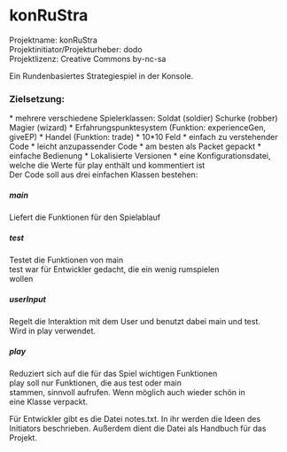 konRuStra
=========
<p>
Projektname:                        konRuStra <br>
Projektinitiator/Projekturheber:    dodo <br>
Projektlizenz:                      Creative Commons by-nc-sa <br>
</p>
Ein Rundenbasiertes Strategiespiel in der Konsole.<br>
<h3>Zielsetzung:</h3>
* mehrere verschiedene Spielerklassen: Soldat (soldier) Schurke (robber) Magier (wizard)
* Erfahrungspunktesystem (Funktion: experienceGen, giveEP)
* Handel (Funktion: trade)
* 10*10 Feld
* einfach zu verstehender Code
* leicht anzupassender Code
* am besten als Packet gepackt
* einfache Bedienung
* Lokalisierte Versionen
* eine Konfigurationsdatei, welche die Werte für play enthält und kommentiert ist <br>
Der Code soll aus drei einfachen Klassen bestehen:

<h5>main</h5> 
<p>
Liefert die Funktionen für den Spielablauf <br>
</p>

<h5>test</h5> 
<p>
Testet die Funktionen von main <br>
test war für Entwickler gedacht, die ein wenig rumspielen <br>
wollen
</p>

<h5>userInput</h5>
<p>
Regelt die Interaktion mit dem User und benutzt dabei main und test. <br>
Wird in play verwendet. <br>
</p>

<h5>play</h5>
<p>
Reduziert sich auf die für das Spiel wichtigen Funktionen <br>
play soll nur Funktionen, die aus test oder main <br>
stammen, sinnvoll aufrufen. Wenn möglich auch wieder schön in <br>
eine Klasse verpackt. 
</p>
<p>
Für Entwickler gibt es die Datei notes.txt. In ihr werden die Ideen
des Initiators beschrieben. Außerdem dient die Datei als Handbuch
für das Projekt.
</p>


